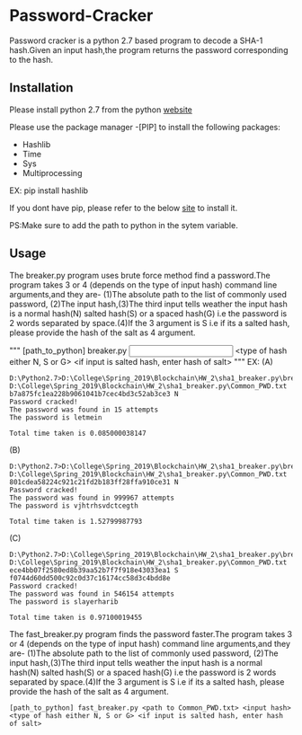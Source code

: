 # Password-Cracker

Password cracker is a python 2.7 based program to decode a SHA-1 hash.Given an input hash,the program returns the password corresponding to the hash.

## Installation
Please install python 2.7 from the python [website](https://www.python.org/downloads/)

Please use the package manager -[PIP] to install the following packages:

- Hashlib
- Time
- Sys
- Multiprocessing

EX: pip install hashlib

If you dont have pip, please refer to the below [site](https://pip.pypa.io/en/stable/installing/) to install it.

PS:Make sure to add the path to python in the sytem variable.

## Usage
The breaker.py program uses brute force method find a password.The program takes 3 or 4 (depends on the type of input hash) command line arguments,and they are- (1)The absolute path to the list of commonly used password, (2)The input hash,(3)The third input tells weather the input hash is a normal hash(N) salted hash(S) or a spaced hash(G) i.e the password is 2 words separated by space.(4)If the 3 argument is S i.e if its a  salted hash, please provide the hash of the salt as 4 argument.

"""
[path_to_python] breaker.py <path to Common_PWD.txt> <input hash> <type of hash either N, S or G> <if input is salted hash, enter hash of salt>
"""
EX:
(A)
```
D:\Python2.7>D:\College\Spring_2019\Blockchain\HW_2\sha1_breaker.py\breaker.py D:\College\Spring_2019\Blockchain\HW_2\sha1_breaker.py\Common_PWD.txt b7a875fc1ea228b9061041b7cec4bd3c52ab3ce3 N
Password cracked!
The password was found in 15 attempts
The password is letmein

Total time taken is 0.085000038147
```
(B)
```
D:\Python2.7>D:\College\Spring_2019\Blockchain\HW_2\sha1_breaker.py\breaker.py D:\College\Spring_2019\Blockchain\HW_2\sha1_breaker.py\Common_PWD.txt 801cdea58224c921c21fd2b183ff28ffa910ce31 N
Password cracked!
The password was found in 999967 attempts
The password is vjhtrhsvdctcegth

Total time taken is 1.52799987793
```

(C)
```
D:\Python2.7>D:\College\Spring_2019\Blockchain\HW_2\sha1_breaker.py\breaker.py D:\College\Spring_2019\Blockchain\HW_2\sha1_breaker.py\Common_PWD.txt ece4bb07f2580ed8b39aa52b7f7f918e43033ea1 S f0744d60dd500c92c0d37c16174cc58d3c4bdd8e
Password cracked!
The password was found in 546154 attempts
The password is slayerharib

Total time taken is 0.97100019455
```

The fast_breaker.py program finds the password faster.The program takes 3 or 4 (depends on the type of input hash) command line arguments,and they are- (1)The absolute path to the list of commonly used password, (2)The input hash,(3)The third input tells weather the input hash is a normal hash(N) salted hash(S) or a spaced hash(G) i.e the password is 2 words separated by space.(4)If the 3 argument is S i.e if its a  salted hash, please provide the hash of the salt as 4 argument.
```
[path_to_python] fast_breaker.py <path to Common_PWD.txt> <input hash> <type of hash either N, S or G> <if input is salted hash, enter hash of salt>
```



